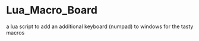 # Lua_Macro_Board
a lua script to add an additional keyboard (numpad) to windows for the tasty macros
